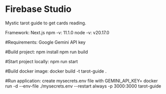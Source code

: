 # Firebase Studio
Mystic tarot guide to get cards reading.

Framework: Next.js
npm -v: 11.1.0
node -v: v20.17.0

#Requirements:
Google Gemini API key

#Build project:
npm install
npm run build

#Start project locally:
npm run start

#Build docker image:
docker build -t tarot-guide .

#Run application:
create mysecrets.env file with GEMINI_API_KEY=<YOUR API KEY>
docker run -d --env-file ./mysecrets.env --restart always -p 3000:3000 tarot-guide
